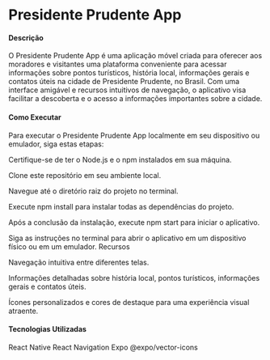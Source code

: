 <h1>Presidente Prudente App</h1>

<h4>Descrição</h4>
O Presidente Prudente App é uma aplicação móvel criada para oferecer aos moradores e visitantes uma plataforma conveniente para acessar informações sobre pontos turísticos, história local, informações gerais e contatos úteis na cidade de Presidente Prudente, no Brasil. Com uma interface amigável e recursos intuitivos de navegação, o aplicativo visa facilitar a descoberta e o acesso a informações importantes sobre a cidade.

<h4>Como Executar</h4>
Para executar o Presidente Prudente App localmente em seu dispositivo ou emulador, siga estas etapas:

<p>Certifique-se de ter o Node.js e o npm instalados em sua máquina.</p>
<p>Clone este repositório em seu ambiente local.</p>
<p>Navegue até o diretório raiz do projeto no terminal.</p>
<p>Execute npm install para instalar todas as dependências do projeto.</p>
<p>Após a conclusão da instalação, execute npm start para iniciar o aplicativo.</p>
<p>Siga as instruções no terminal para abrir o aplicativo em um dispositivo físico ou em um emulador.
Recursos</p>
<p>Navegação intuitiva entre diferentes telas.</p>
<p>Informações detalhadas sobre história local, pontos turísticos, informações gerais e contatos úteis.</p>
<p>Ícones personalizados e cores de destaque para uma experiência visual atraente.</p>

<h4>Tecnologias Utilizadas</h4>
React Native
React Navigation
Expo
@expo/vector-icons
